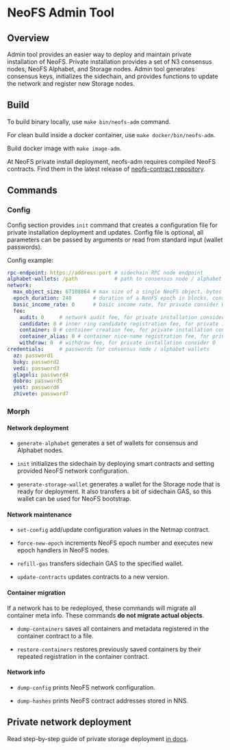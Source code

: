 # NeoFS Admin Tool

## Overview

Admin tool provides an easier way to deploy and maintain private installation
of NeoFS. Private installation provides a set of N3 consensus nodes, NeoFS 
Alphabet, and Storage nodes. Admin tool generates consensus keys, initializes 
the sidechain, and provides functions to update the network and register new
Storage nodes.

## Build

To build binary locally, use `make bin/neofs-adm` command. 

For clean build inside a docker container, use `make docker/bin/neofs-adm`. 

Build docker image with `make image-adm`.

At NeoFS private install deployment, neofs-adm requires compiled NeoFS 
contracts. Find them in the latest release of 
[neofs-contract repository](https://github.com/nspcc-dev/neofs-contract/releases).


## Commands

### Config

Config section provides `init` command that creates a configuration file for
private installation deployment and updates. Config file is optional, all
parameters can be passed by arguments or read from standard input (wallet 
passwords).

Config example:
```yaml
rpc-endpoint: https://address:port # sidechain RPC node endpoint
alphabet-wallets: /path            # path to consensus node / alphabet wallets storage
network:
  max_object_size: 67108864 # max size of a single NeoFS object, bytes
  epoch_duration: 240       # duration of a NeoFS epoch in blocks, consider block generation frequency in the sidechain
  basic_income_rate: 0      # basic income rate, for private consider 0
  fee:
    audit: 0     # network audit fee, for private installation consider 0
    candidate: 0 # inner ring candidate registration fee, for private installation consider 0
    container: 0 # container creation fee, for private installation consider 0
    container_alias: 0 # container nice-name registration fee, for private installation consider 0
    withdraw: 0  # withdraw fee, for private installation consider 0
credentials:     # passwords for consensus node / alphabet wallets
  az: password1
  buky: password2
  vedi: password3
  glagoli: password4
  dobro: password5
  yest: password6
  zhivete: password7
```

### Morph

#### Network deployment

- `generate-alphabet` generates a set of wallets for consensus and 
  Alphabet nodes. 

- `init` initializes the sidechain by deploying smart contracts and
  setting provided NeoFS network configuration.

- `generate-storage-wallet` generates a wallet for the Storage node that 
  is ready for deployment. It also transfers a bit of sidechain GAS, so this 
  wallet can be used for NeoFS bootstrap.

#### Network maintenance

- `set-config` add/update configuration values in the Netmap contract.

- `force-new-epoch` increments NeoFS epoch number and executes new epoch
  handlers in NeoFS nodes.

- `refill-gas` transfers sidechain GAS to the specified wallet. 

- `update-contracts` updates contracts to a new version.

#### Container migration

If a network has to be redeployed, these commands will migrate all container meta
info. These commands **do not migrate actual objects**.

- `dump-containers` saves all containers and metadata registered in the container
  contract to a file.

- `restore-containers` restores previously saved containers by their repeated registration in 
 the container contract.

#### Network info

- `dump-config` prints NeoFS network configuration.

- `dump-hashes` prints NeoFS contract addresses stored in NNS.


## Private network deployment

Read step-by-step guide of private storage deployment [in docs](./docs/deploy.md).
